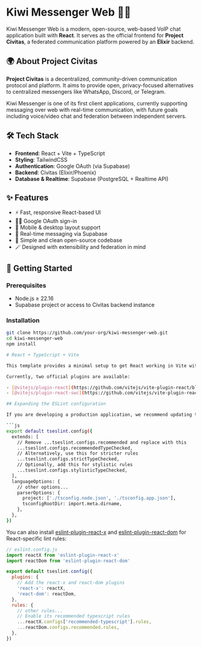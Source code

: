 # Kiwi Messenger Web 🌱💬

Kiwi Messenger Web is a modern, open-source, web-based VoIP chat application built with **React**. It serves as the official frontend for **Project Civitas**, a federated communication platform powered by an **Elixir** backend.

## 🌍 About Project Civitas

**Project Civitas** is a decentralized, community-driven communication protocol and platform. It aims to provide open, privacy-focused alternatives to centralized messengers like WhatsApp, Discord, or Telegram.

Kiwi Messenger is one of its first client applications, currently supporting messaging over web with real-time communication, with future goals including voice/video chat and federation between independent servers.

## 🛠 Tech Stack

- **Frontend**: React + Vite + TypeScript
- **Styling**: TailwindCSS
- **Authentication**: Google OAuth (via Supabase)
- **Backend**: Civitas (Elixir/Phoenix)
- **Database & Realtime**: Supabase (PostgreSQL + Realtime API)

## ✨ Features

- ⚡ Fast, responsive React-based UI
- 🧑‍💻 Google OAuth sign-in
- 📱 Mobile & desktop layout support
- 🔁 Real-time messaging via Supabase
- 🐣 Simple and clean open-source codebase
- 🪄 Designed with extensibility and federation in mind

## 🚀 Getting Started

### Prerequisites

- Node.js ≥ 22.16
- Supabase project or access to Civitas backend instance

### Installation

```bash
git clone https://github.com/your-org/kiwi-messenger-web.git
cd kiwi-messenger-web
npm install

# React + TypeScript + Vite

This template provides a minimal setup to get React working in Vite with HMR and some ESLint rules.

Currently, two official plugins are available:

- [@vitejs/plugin-react](https://github.com/vitejs/vite-plugin-react/blob/main/packages/plugin-react) uses [Babel](https://babeljs.io/) for Fast Refresh
- [@vitejs/plugin-react-swc](https://github.com/vitejs/vite-plugin-react/blob/main/packages/plugin-react-swc) uses [SWC](https://swc.rs/) for Fast Refresh

## Expanding the ESLint configuration

If you are developing a production application, we recommend updating the configuration to enable type-aware lint rules:

```js
export default tseslint.config({
  extends: [
    // Remove ...tseslint.configs.recommended and replace with this
    ...tseslint.configs.recommendedTypeChecked,
    // Alternatively, use this for stricter rules
    ...tseslint.configs.strictTypeChecked,
    // Optionally, add this for stylistic rules
    ...tseslint.configs.stylisticTypeChecked,
  ],
  languageOptions: {
    // other options...
    parserOptions: {
      project: ['./tsconfig.node.json', './tsconfig.app.json'],
      tsconfigRootDir: import.meta.dirname,
    },
  },
})
```

You can also install [eslint-plugin-react-x](https://github.com/Rel1cx/eslint-react/tree/main/packages/plugins/eslint-plugin-react-x) and [eslint-plugin-react-dom](https://github.com/Rel1cx/eslint-react/tree/main/packages/plugins/eslint-plugin-react-dom) for React-specific lint rules:

```js
// eslint.config.js
import reactX from 'eslint-plugin-react-x'
import reactDom from 'eslint-plugin-react-dom'

export default tseslint.config({
  plugins: {
    // Add the react-x and react-dom plugins
    'react-x': reactX,
    'react-dom': reactDom,
  },
  rules: {
    // other rules...
    // Enable its recommended typescript rules
    ...reactX.configs['recommended-typescript'].rules,
    ...reactDom.configs.recommended.rules,
  },
})
```
